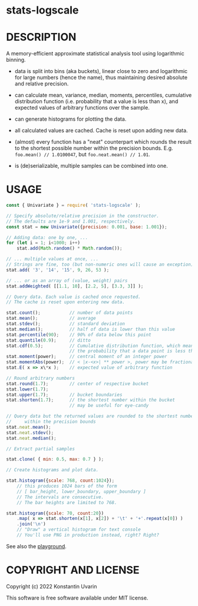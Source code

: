 # stats-logscale

# DESCRIPTION

A memory-efficient approximate statistical analysis tool
using logarithmic binning.

* data is split into bins (aka buckets),
linear close to zero and logarithmic for large numbers (hence the name),
thus maintaining desired absolute and relative precision.

* can calculate mean, variance, median, moments, percentiles,
cumulative distribution function (i.e. probability that a value is less than x),
and expected values of arbitrary functions over the sample.

* can generate histograms for plotting the data.

* all calculated values are cached. Cache is reset upon adding new data.

* (almost) every function has a "neat" counterpart which rounds the result
to the shortest possible number within the precision bounds. 
E.g. `foo.mean() // 1.0100047`, but `foo.neat.mean() // 1.01`.

* is (de)serializable, multiple samples can be combined into one.

# USAGE

```javascript
const { Univariate } = require( 'stats-logscale' );

// Specify absolute/relative precision in the constructor.
// The defaults are 1e-9 and 1.001, respectively.
const stat = new Univariate({precision: 0.001, base: 1.001});

// Adding data: one by one, ...
for (let i = 1; i<1000; i++)
    stat.add(Math.random() * Math.random());

// ... multiple values at once, ...
// Strings are fine, too (but non-numeric ones will cause an exception)
stat.add( '3', '14', '15', 9, 26, 53 );

// ... or as an array of (value, weight) pairs
stat.addWeighted( [[1.1, 10], [2.2, 5], [3.3, 3]] );

// Query data. Each value is cached once requested.
// The cache is reset upon entering new data.

stat.count();           // number of data points
stat.mean();            // average
stat.stdev();           // standard deviation
stat.median();          // half of data is lower than this value
stat.percentile(90);    // 90% of data below this point
stat.quantile(0.9);     // ditto
stat.cdf(0.5);          // Cumulative distribution function, which means
                        // the probability that a data point is less than 0.5
stat.moment(power);     // central moment of an integer power
stat.momentAbs(power);  // < |x-<x>| ** power >, power may be fractional
stat.E( x => x\*x );    // expected value of arbitrary function

// Round arbitrary numbers
stat.round(1.7);        // center of respective bucket
stat.lower(1.7);
stat.upper(1.7);        // bucket boundaries
stat.shorten(1.7);      // the shortest number within the bucket
                        // may be useful for eye-candy

// Query data but the returned values are rounded to the shortest number
//     within the precision bounds
stat.neat.mean();
stat.neat.stdev();
stat.neat.median();

// Extract partial samples

stat.clone( { min: 0.5, max: 0.7 } );

// Create histograms and plot data.

stat.histogram({scale: 768, count:1024});
    // this produces 1024 bars of the form
    // [ bar_height, lower_boundary, upper_boundary ]
    // The intervals are consecutive.
    // The bar heights are limited to 768.

stat.histogram({scale: 70, count:20})
    .map( x => stat.shorten(x[1], x[2]) + '\t' + '+'.repeat(x[0]) )
    .join('\n')
    // "Draw" a vertical histogram for text console
    // You'll use PNG in production instead, right? Right?

```

See also the [playground](https://dallaylaen.github.io/stats-logscale-js/).

# COPYRIGHT AND LICENSE

Copyright (c) 2022 Konstantin Uvarin

This software is free software available under MIT license.
